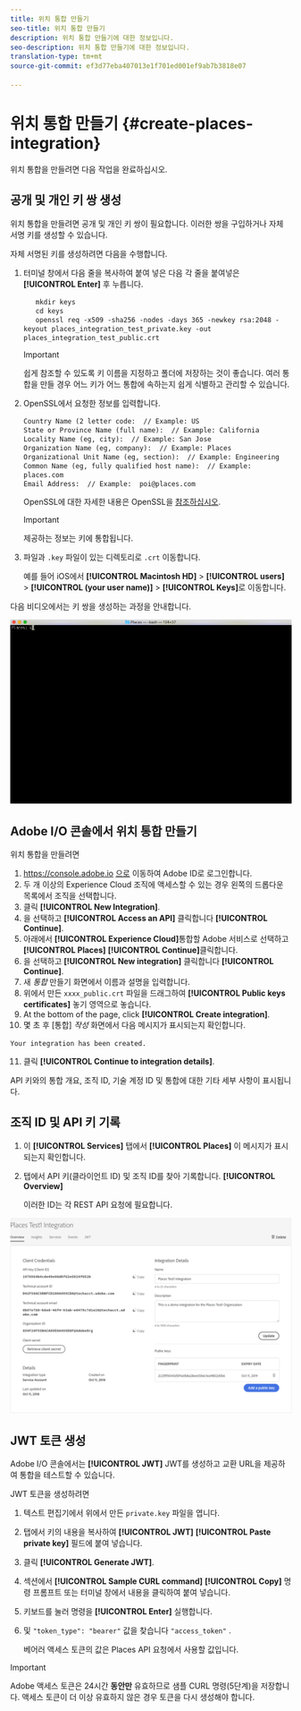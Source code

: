 ```yaml
---
title: 위치 통합 만들기
seo-title: 위치 통합 만들기
description: 위치 통합 만들기에 대한 정보입니다.
seo-description: 위치 통합 만들기에 대한 정보입니다.
translation-type: tm+mt
source-git-commit: ef3d77eba407013e1f701ed001ef9ab7b3818e07

---
```



# 위치 통합 만들기 {#create-places-integration}

위치 통합을 만들려면 다음 작업을 완료하십시오.

## 공개 및 개인 키 쌍 생성

위치 통합을 만들려면 공개 및 개인 키 쌍이 필요합니다. 이러한 쌍을 구입하거나 자체 서명 키를 생성할 수 있습니다.

자체 서명된 키를 생성하려면 다음을 수행합니다.

1. 터미널 창에서 다음 줄을 복사하여 붙여 넣은 다음 각 줄을 붙여넣은 **[!UICONTROL Enter]** 후 누릅니다.

   ```text
      mkdir keys
      cd keys
      openssl req -x509 -sha256 -nodes -days 365 -newkey rsa:2048 -keyout places_integration_test_private.key -out    places_integration_test_public.crt
   ```

   >[!IMPORTANT]
   >
   >쉽게 참조할 수 있도록 키 이름을 지정하고 폴더에 저장하는 것이 좋습니다. 여러 통합을 만들 경우 어느 키가 어느 통합에 속하는지 쉽게 식별하고 관리할 수 있습니다.

2. OpenSSL에서 요청한 정보를 입력합니다.

   ```text
   Country Name (2 letter code:  // Example: US
   State or Province Name (full name):  // Example: California
   Locality Name (eg, city):  // Example: San Jose
   Organization Name (eg, company):  // Example: Places
   Organizational Unit Name (eg, section):  // Example: Engineering
   Common Name (eg, fully qualified host name):  // Example: places.com
   Email Address:  // Example:  poi@places.com
   ```

   OpenSSL에 대한 자세한 내용은 OpenSSL을 [참조하십시오](https://www.openssl.org/).

   >[!IMPORTANT]
   >
   >제공하는 정보는 키에 통합됩니다.

3. 파일과 `.key` 파일이 있는 디렉토리로 `.crt` 이동합니다.

   예를 들어 iOS에서 **[!UICONTROL Macintosh HD]** &gt; **[!UICONTROL users]** &gt; **[!UICONTROL (your user name)]** &gt; **[!UICONTROL Keys]**&#x200B;로 이동합니다.

다음 비디오에서는 키 쌍을 생성하는 과정을 안내합니다.

![](/help/assets/places_integration_video.gif)

## Adobe I/O 콘솔에서 위치 통합 만들기

위치 통합을 만들려면

1. https://console.adobe.io [으로](https://console.adobe.io) 이동하여 Adobe ID로 로그인합니다.
2. 두 개 이상의 Experience Cloud 조직에 액세스할 수 있는 경우 왼쪽의 드롭다운 목록에서 조직을 선택합니다.
3. 클릭 **[!UICONTROL New Integration]**.
4. 을 선택하고 **[!UICONTROL Access an API]** 클릭합니다 **[!UICONTROL Continue]**.
5. 아래에서 **[!UICONTROL Experience Cloud]**&#x200B;통합할 Adobe 서비스로 선택하고 **[!UICONTROL Places]** **[!UICONTROL Continue]**&#x200B;클릭합니다.
6. 을 선택하고 **[!UICONTROL New integration]** 클릭합니다 **[!UICONTROL Continue]**.
7. 새 *통합* 만들기 화면에서 이름과 설명을 입력합니다.
8. 위에서 만든 `xxxx_public.crt` 파일을 드래그하여 **[!UICONTROL Public keys certificates]** 놓기 영역으로 놓습니다.
9. At the bottom of the page, click **[!UICONTROL Create integration]**.
10. 몇 초 후 [통합] *작성* 화면에서 다음 메시지가 표시되는지 확인합니다.

   `Your integration has been created.`

11. 클릭 **[!UICONTROL Continue to integration details]**.

   API 키와의 통합 개요, 조직 ID, 기술 계정 ID 및 통합에 대한 기타 세부 사항이 표시됩니다.

## 조직 ID 및 API 키 기록

1. 이 **[!UICONTROL Services]** 탭에서 **[!UICONTROL Places]** 이 메시지가 표시되는지 확인합니다.
2. 탭에서 API 키(클라이언트 ID) 및 조직 ID를 찾아 기록합니다. **[!UICONTROL Overview]**

   이러한 ID는 각 REST API 요청에 필요합니다.

![](/help/assets/places_orgid_api-key.png)

## JWT 토큰 생성

Adobe I/O 콘솔에서는 **[!UICONTROL JWT]** JWT를 생성하고 교환 URL을 제공하여 통합을 테스트할 수 있습니다.

JWT 토큰을 생성하려면

1. 텍스트 편집기에서 위에서 만든 `private.key` 파일을 엽니다.
2. 탭에서 키의 내용을 복사하여 **[!UICONTROL JWT]** **[!UICONTROL Paste private key]** 필드에 붙여 넣습니다.
3. 클릭 **[!UICONTROL Generate JWT]**.
4. 섹션에서 **[!UICONTROL Sample CURL command]** **[!UICONTROL Copy]** 명령 프롬프트 또는 터미널 창에서 내용을 클릭하여 붙여 넣습니다.
5. 키보드를 눌러 명령을 **[!UICONTROL Enter]** 실행합니다.
6. 및 `"token_type": "bearer"` 값을 찾습니다 `"access_token"` .

   베어러 액세스 토큰의 값은 Places API 요청에서 사용할 값입니다.

>[!IMPORTANT]
>
>Adobe 액세스 토큰은 24시간 **동안만** 유효하므로 샘플 CURL 명령(5단계)을 저장합니다. 액세스 토큰이 더 이상 유효하지 않은 경우 토큰을 다시 생성해야 합니다.


